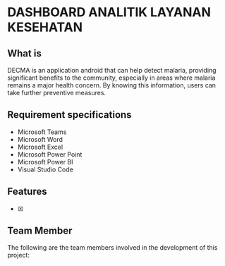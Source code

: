 # DASHBOARD ANALITIK LAYANAN KESEHATAN

## What is 

DECMA is an application android that can help  detect malaria, providing significant benefits to the community, especially in areas where malaria remains a major health concern. By knowing this information, users can take further preventive measures.

## Requirement specifications

- Microsoft Teams
- Microsoft Word
- Microsoft Excel
- Microsoft Power Point
- Microsoft Power BI
- Visual Studio Code

## Features

- [x] 

## Team Member

The following are the team members involved in the development of this project:
